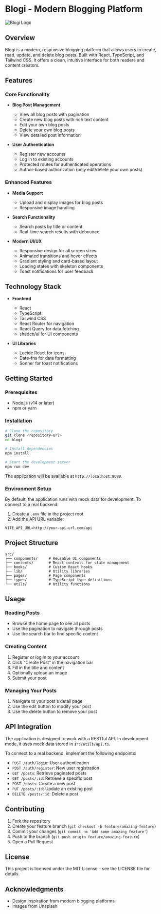 
# Blogi - Modern Blogging Platform

![Blogi Logo](https://images.unsplash.com/photo-1499750310107-5fef28a66643?q=80&w=800&auto=format&fit=crop)

## Overview

Blogi is a modern, responsive blogging platform that allows users to create, read, update, and delete blog posts. Built with React, TypeScript, and Tailwind CSS, it offers a clean, intuitive interface for both readers and content creators.

## Features

### Core Functionality
- **Blog Post Management**
  - View all blog posts with pagination
  - Create new blog posts with rich text content
  - Edit your own blog posts
  - Delete your own blog posts
  - View detailed post information
  
- **User Authentication**
  - Register new accounts
  - Log in to existing accounts
  - Protected routes for authenticated operations
  - Author-based authorization (only edit/delete your own posts)

### Enhanced Features
- **Media Support**
  - Upload and display images for blog posts
  - Responsive image handling
  
- **Search Functionality**
  - Search posts by title or content
  - Real-time search results with debounce

- **Modern UI/UX**
  - Responsive design for all screen sizes
  - Animated transitions and hover effects
  - Gradient styling and card-based layout
  - Loading states with skeleton components
  - Toast notifications for user feedback

## Technology Stack

- **Frontend**
  - React
  - TypeScript
  - Tailwind CSS
  - React Router for navigation
  - React Query for data fetching
  - shadcn/ui for UI components

- **UI Libraries**
  - Lucide React for icons
  - Date-fns for date formatting
  - Sonner for toast notifications

## Getting Started

### Prerequisites
- Node.js (v14 or later)
- npm or yarn

### Installation

```bash
# Clone the repository
git clone <repository-url>
cd blogi

# Install dependencies
npm install

# Start the development server
npm run dev
```

The application will be available at `http://localhost:8080`.

### Environment Setup

By default, the application runs with mock data for development. To connect to a real backend:

1. Create a `.env` file in the project root
2. Add the API URL variable:
```
VITE_API_URL=http://your-api-url.com/api
```

## Project Structure

```
src/
├── components/     # Reusable UI components
├── contexts/       # React contexts for state management
├── hooks/          # Custom React hooks
├── lib/            # Utility libraries
├── pages/          # Page components
├── types/          # TypeScript type definitions
└── utils/          # Utility functions
```

## Usage

### Reading Posts
- Browse the home page to see all posts
- Use the pagination to navigate through posts
- Use the search bar to find specific content

### Creating Content
1. Register or log in to your account
2. Click "Create Post" in the navigation bar
3. Fill in the title and content
4. Optionally upload an image
5. Submit your post

### Managing Your Posts
1. Navigate to your post's detail page
2. Use the edit button to modify your post
3. Use the delete button to remove your post

## API Integration

The application is designed to work with a RESTful API. In development mode, it uses mock data stored in `src/utils/api.ts`.

To connect to a real backend, implement the following endpoints:

- `POST /auth/login`: User authentication
- `POST /auth/register`: New user registration
- `GET /posts`: Retrieve paginated posts
- `GET /posts/:id`: Retrieve a specific post
- `POST /posts`: Create a new post
- `PUT /posts/:id`: Update an existing post
- `DELETE /posts/:id`: Delete a post

## Contributing

1. Fork the repository
2. Create your feature branch (`git checkout -b feature/amazing-feature`)
3. Commit your changes (`git commit -m 'Add some amazing feature'`)
4. Push to the branch (`git push origin feature/amazing-feature`)
5. Open a Pull Request

## License

This project is licensed under the MIT License - see the LICENSE file for details.

## Acknowledgments

- Design inspiration from modern blogging platforms
- Images from Unsplash
